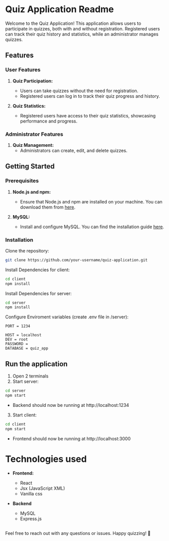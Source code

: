 # Quiz Application Readme

Welcome to the Quiz Application! This application allows users to participate in quizzes, both with and without registration. Registered users can track their quiz history and statistics, while an administrator manages quizzes.

## Features

### User Features

1. **Quiz Participation:**
   - Users can take quizzes without the need for registration.
   - Registered users can log in to track their quiz progress and history.

2. **Quiz Statistics:**
   - Registered users have access to their quiz statistics, showcasing performance and progress.

### Administrator Features

1. **Quiz Management:**
   - Administrators can create, edit, and delete quizzes.

## Getting Started

### Prerequisites

1. **Node.js and npm:**
   - Ensure that Node.js and npm are installed on your machine. You can download them from [here](https://nodejs.org/).

2. **MySQL:**
   - Install and configure MySQL. You can find the installation guide [here](https://dev.mysql.com/doc/mysql-installation-excerpt/5.7/en/).

### Installation

Clone the repository:

```bash
git clone https://github.com/your-username/quiz-application.git
```
Install Dependencies for client:
```bash
cd client
npm install
```
Install Dependencies for server:
```bash
cd server
npm install
```

Configure Enviroment variables (create .env file in /server):
```
PORT = 1234

HOST = localhost
DEV = root
PASSWORD = 
DATABASE = quiz_app
```

## Run the application

1. Open 2 terminals
2. Start server:
```bash
cd server
npm start
```
- Backend should now be running at http://localhost:1234 
3. Start client:
```bash
cd client
npm start
```
- Frontend should now be running at http://localhost:3000 

# Technologies used
 * **Frontend:**
   - React
   - Jsx (JavaScript XML)
   - Vanilla css

 * **Backend**
   - MySQL
   - Express.js 

##
Feel free to reach out with any questions or issues. Happy quizzing! 🎉
##